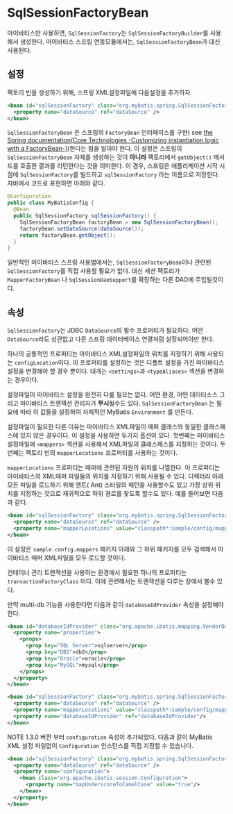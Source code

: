 <a name="SqlSessionFactoryBean"></a>

# SqlSessionFactoryBean

마이바티스만 사용하면, `SqlSessionFactory`는 `SqlSessionFactoryBuilder`를 사용해서 생성한다. 마이바티스 스프링 연동모듈에서는, `SqlSessionFactoryBean`가 대신
사용된다.

## 설정

팩토리 빈을 생성하기 위해, 스프링 XML설정파일에 다음설정을 추가하자.

```xml
<bean id="sqlSessionFactory" class="org.mybatis.spring.SqlSessionFactoryBean">
  <property name="dataSource" ref="dataSource" />
</bean>
```

`SqlSessionFactoryBean` 은 스프링의 `FactoryBean` 인터페이스를 구현(
see [the Spring documentation(Core Technologies -Customizing instantiation logic with a FactoryBean-)](https://docs.spring.io/spring/docs/current/spring-framework-reference/core.html#beans-factory-extension-factorybean))한다는
점을 알아야 한다. 이 설정은 스프링이 `SqlSessionFactoryBean` 자체를 생성하는 것이 **아니라** 팩토리에서 `getObject()` 메서드를 호출한 결과를 리턴한다는 것을 의미한다. 이 경우,
스프링은 애플리케이션 시작 시점에 `SqlSessionFactory`를 빌드하고 `sqlSessionFactory` 라는 이름으로 저장한다. 자바에서 코드로 표현하면 아래와 같다.

```java
@Configuration
public class MyBatisConfig {
  @Bean
  public SqlSessionFactory sqlSessionFactory() {
    SqlSessionFactoryBean factoryBean = new SqlSessionFactoryBean();
    factoryBean.setDataSource(dataSource());
    return factoryBean.getObject();
  }
}
```

일반적인 마이바티스 스프링 사용법에서는, `SqlSessionFactoryBean`이나 관련된 `SqlSessionFactory`를 직접 사용할 필요가 없다. 대신 세션 팩토리가 `MapperFactoryBean`
나 `SqlSessionDaoSupport`를 확장하는 다른 DAO에 주입될것이다.

## 속성

`SqlSessionFactory`는 JDBC `DataSource`의 필수 프로퍼티가 필요하다. 어떤 `DataSource`라도 상관없고 다른 스프링 데이터베이스 연결처럼 설정되어야만 한다.

하나의 공통적인 프로퍼티는 마이바티스 XML설정파일의 위치를 지정하기 위해 사용되는 `configLocation`이다. 이 프로퍼티를 설정하는 것은 디폴트 설정을 가진 마이바티스 설정을 변경해야 할 경우 뿐이다.
대개는 `<settings>`과 `<typeAliases>` 섹션을 변경하는 경우이다.

설정파일이 마이바티스 설정을 완전히 다룰 필요는 없다. 어떤 환경, 어떤 데이터소스 그리고 마이바티스 트랜잭션 관리자가 **무시**될수도 있다.
`SqlSessionFactoryBean` 는 필요에 따라 이 값들을 설정하여 자체적인 MyBatis `Environment` 를 만든다.

설정파일이 필요한 다른 이유는 마이바티스 XML파일이 매퍼 클래스와 동일한 클래스패스에 있지 않은 경우이다. 이 설정을 사용하면 두가지 옵션이 있다. 첫번째는 마이바티스 설정파일에 `<mappers>` 섹션을
사용해서 XML파일의 클래스패스를 지정하는 것이다. 두번째는 팩토리 빈의 `mapperLocations` 프로퍼티를 사용하는 것이다.

`mapperLocations` 프로퍼티는 매퍼에 관련된 자원의 위치를 나열한다. 이 프로퍼티는 마이바티스의 XML매퍼 파일들의 위치를 지정하기 위해 사용될 수 있다. 디렉터리 아래 모든 파일을 로드하기 위해 앤트(
Ant) 스타일의 패턴을 사용할수도 있고 가장 상위 위치를 지정하는 것으로 재귀적으로 하위 경로를 찾도록 할수도 있다. 예를 들어보면 다음과 같다.

```xml
<bean id="sqlSessionFactory" class="org.mybatis.spring.SqlSessionFactoryBean">
  <property name="dataSource" ref="dataSource" />
  <property name="mapperLocations" value="classpath*:sample/config/mappers/**/*.xml" />
</bean>
```

이 설정은 `sample.config.mappers` 패키지 아래와 그 하위 패키지를 모두 검색해서 마이바티스 매퍼 XML파일을 모두 로드할 것이다.

컨테이너 관리 트랜잭션을 사용하는 환경에서 필요한 하나의 프로퍼티는 `transactionFactoryClass` 이다. 이에 관련해서는 트랜잭션을 다루는 장에서 볼수 있다.

만약 multi-db 기능을 사용한다면 다음과 같이 `databaseIdProvider` 속성을 설정해야 한다.

```xml
<bean id="databaseIdProvider" class="org.apache.ibatis.mapping.VendorDatabaseIdProvider">
  <property name="properties">
    <props>
      <prop key="SQL Server">sqlserver</prop>
      <prop key="DB2">db2</prop>
      <prop key="Oracle">oracle</prop>
      <prop key="MySQL">mysql</prop>
    </props>
  </property>
</bean>
```

````xml
<bean id="sqlSessionFactory" class="org.mybatis.spring.SqlSessionFactoryBean">
  <property name="dataSource" ref="dataSource" />
  <property name="mapperLocations" value="classpath*:sample/config/mappers/**/*.xml" />
  <property name="databaseIdProvider" ref="databaseIdProvider"/>
</bean>
````

<span class="label important">NOTE</span>
1.3.0 버전 부터 `configuration` 속성이 추가되었다. 다음과 같이 MyBatis XML 설정 파일없이 `Configuration` 인스턴스를 직접 지정할 수 있습니다.

```xml
<bean id="sqlSessionFactory" class="org.mybatis.spring.SqlSessionFactoryBean">
  <property name="dataSource" ref="dataSource" />
  <property name="configuration">
    <bean class="org.apache.ibatis.session.Configuration">
      <property name="mapUnderscoreToCamelCase" value="true"/>
    </bean>
  </property>
</bean>
```
